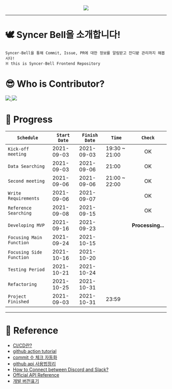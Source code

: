 <div align="center">
    <img src="https://github.com/DevvIll/Syncer-Bell/blob/main/static/image/Syncer%20Bell%20Title%20Bar.png"/>
</div>

___  

# 🕊️ Syncer Bell을 소개합니다!
    Syncer-Bell을 통해 Commit, Issue, PR에 대한 정보를 알림받고 잔디밭 관리까지 해봅시다!
    ※ this is Syncer-Bell Frontend Repository

# 😎 Who is Contributor?

<a href="https://github.com/HS98094" align="center">
      <img src=https://img.shields.io/badge/Team.DeVlll-HS98094-002d75?style=flat-square&labelColor=DA1F26 />
</a>
<a href="https://github.com/JH9892" align="center">
      <img src=https://img.shields.io/badge/Team.DeVlll-JH9892-c297e8?style=flat-square&labelColor=DA1F26 />
</a>

# 🤗 Progress

|`Schedule`|`Start Date`|`Finish Date`|`Time`|`Check`|
|--------|--------|--------|--------|:-----:|
`Kick-off meeting` | 2021-09-03 | 2021-09-03 | 19:30 ~ 21:00 |OK|
`Data Searching` | 2021-09-03 | 2021-09-06 | 21:00 |OK|
`Second meeting` | 2021-09-06 | 2021-09-06| 21:00 ~ 22:00 |OK|
`Write Requirements` | 2021-09-06 | 2021-09-07 | |OK|
`Reference Searching` | 2021-09-08 | 2021-09-15| |OK|
`Developing MVP` | 2021-09-16 | 2021-09-23 | |**Processing...**|
`Focusing Main Function` | 2021-09-24 | 2021-10-15 | | |
`Focusing Side Function` | 2021-10-16 | 2021-10-20 | | |
`Testing Period` | 2021-10-21 | 2021-10-24 | | |
`Refactoring` | 2021-10-25 | 2021-10-31 | | |
`Project Finished` | 2021-09-03 | 2021-10-31 | 23:59 | |

---

# 📑 Reference
- [CI/CD란?](https://www.redhat.com/ko/topics/devops/what-is-ci-cd)
- [github action tutorial](https://zzsza.github.io/development/2020/06/06/github-action/)
- [commit 수 체크 자동화](https://github.com/pro00er/commit-checker)
- [github api 사용법정리](https://eunjin3786.tistory.com/194)
- [How to Connect between Discord and Slack?](https://discordbot.tistory.com/37) 
- [Official API Reference](https://docs.github.com/en/rest/reference/users)
- [개발 버전표기](https://okayoon.tistory.com/entry/%EA%B0%9C%EB%B0%9C-%EB%B2%84%EC%A0%84%ED%91%9C%EA%B8%B0-%EB%8C%80%EB%9E%B5%EC%A0%81%EC%9C%BC%EB%A1%9C-%EC%9D%B4%ED%95%B4%ED%95%98%EA%B8%B0)
